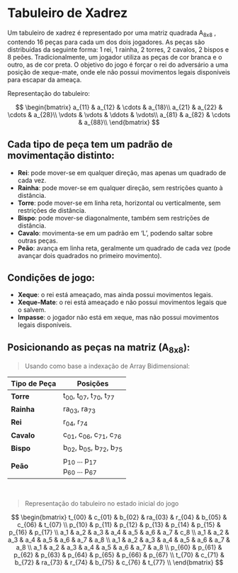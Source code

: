 # Tabuleiro de Xadrez

Um tabuleiro de xadrez é representado por uma matriz quadrada A<sub>8x8</sub> , contendo 16 peças para cada um dos dois jogadores. As peças são distribuídas da seguinte forma: 1 rei, 1 rainha, 2 torres, 2 cavalos, 2 bispos e 8 peões. Tradicionalmente, um jogador utiliza as peças de cor branca e o outro, as de cor preta. O objetivo do jogo é forçar o rei do adversário a uma posição de xeque-mate, onde ele não possui movimentos legais disponíveis para escapar da ameaça.

Representação do tabuleiro:

$$ 
\begin{bmatrix}
a_{11} & a_{12} & \cdots & a_{18}\\     
a_{21} & a_{22} & \cdots & a_{28}\\     
\vdots & \vdots & \ddots & \vdots\\     
a_{81} & a_{82} & \cdots & a_{88}\\
\end{bmatrix}
$$

## Cada tipo de peça tem um padrão de movimentação distinto:

- **Rei**: pode mover-se em qualquer direção, mas apenas um quadrado de cada vez.
- **Rainha**: pode mover-se em qualquer direção, sem restrições quanto à distância.
- **Torre**: pode mover-se em linha reta, horizontal ou verticalmente, sem restrições de distância.
- **Bispo**: pode mover-se diagonalmente, também sem restrições de distância.
- **Cavalo**: movimenta-se em um padrão em ‘L’, podendo saltar sobre outras peças.
- **Peão**: avança em linha reta, geralmente um quadrado de cada vez (pode avançar dois quadrados no primeiro movimento).

## Condições de jogo:

- **Xeque**: o rei está ameaçado, mas ainda possui movimentos legais.
- **Xeque-Mate**: o rei está ameaçado e não possui movimentos legais que o salvem.
- **Impasse**: o jogador não está em xeque, mas não possui movimentos legais disponíveis.

## Posicionando as peças na matriz \(A<sub>8x8</sub>):

> Usando como base a indexação de Array Bidimensional:

<div align="center">

| Tipo de Peça | Posições                             |
|--------------|-------------------------------------|
| **Torre**    | t<sub>00</sub>, t<sub>07</sub>, t<sub>70</sub>, t<sub>77</sub> |
| **Rainha**   | ra<sub>03</sub>, ra<sub>73</sub>   |
| **Rei**      | r<sub>04</sub>, r<sub>74</sub>     |
| **Cavalo**   | c<sub>01</sub>, c<sub>06</sub>, c<sub>71</sub>, c<sub>76</sub> |
| **Bispo**    | b<sub>02</sub>, b<sub>05</sub>, b<sub>72</sub>, b<sub>75</sub> |
| **Peão**     | p<sub>10</sub> ... p<sub>17</sub><br>p<sub>60</sub> ... p<sub>67</sub> |  

</div>

<br>

> Representação do tabuleiro no estado inicial do jogo

$$ 
\begin{bmatrix}
t_{00} & c_{01} & b_{02} & ra_{03} & r_{04} & b_{05} & c_{06} & t_{07} \\
p_{10} & p_{11} & p_{12} & p_{13} & p_{14} & p_{15} & p_{16} & p_{17} \\
a_1 & a_2 & a_3 & a_4 & a_5 & a_6 & a_7 & c_8 \\
a_1 & a_2 & a_3 & a_4 & a_5 & a_6 & a_7 & a_8 \\
a_1 & a_2 & a_3 & a_4 & a_5 & a_6 & a_7 & a_8 \\
a_1 & a_2 & a_3 & a_4 & a_5 & a_6 & a_7 & a_8 \\
p_{60} & p_{61} & p_{62} & p_{63} & p_{64} & p_{65} & p_{66} & p_{67} \\
t_{70} & c_{71} & b_{72} & ra_{73} & r_{74} & b_{75} & c_{76} & t_{77} \\
\end{bmatrix}
$$



